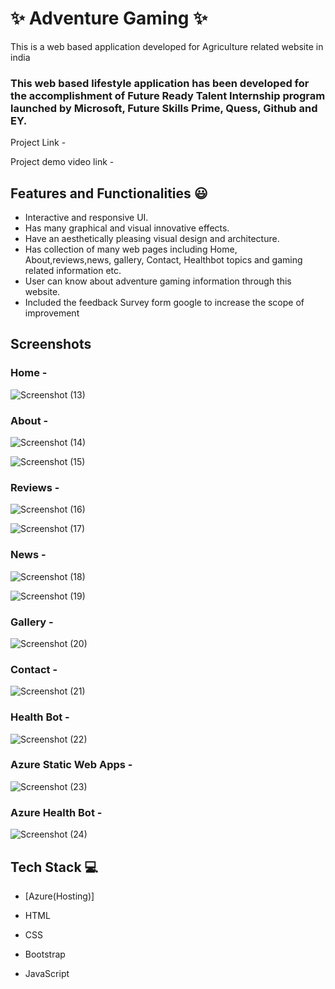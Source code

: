 # ✨ Adventure Gaming ✨

This is a web based application developed for Agriculture related website in india

### This web based lifestyle application has been developed for the accomplishment of Future Ready Talent Internship program launched by Microsoft, Future Skills Prime, Quess, Github and EY.


Project Link - 



Project demo video link -


## Features and Functionalities 😃

- Interactive and responsive UI.
- Has many graphical and visual innovative effects.
- Have an aesthetically pleasing visual design and architecture.
- Has collection of many web pages including Home, About,reviews,news, gallery, Contact, Healthbot topics and gaming related information etc.
- User can know about adventure gaming information through this website.
- Included the feedback Survey form google to increase the scope of improvement 

## Screenshots












### Home -

![Screenshot (13)](https://user-images.githubusercontent.com/117890110/210058037-5e88fc29-0b5a-41df-88fc-1f0fa5a0836b.png)





















### About -

![Screenshot (14)](https://user-images.githubusercontent.com/117890110/210058058-8e35983b-a9c9-4d22-af81-7aee2be9165a.png)


![Screenshot (15)](https://user-images.githubusercontent.com/117890110/210058070-d7170319-19bd-41d5-b206-0ef52ff1aef3.png)















### Reviews -

![Screenshot (16)](https://user-images.githubusercontent.com/117890110/210058091-ba21d1f8-1ebd-49a0-bbca-5471d2875e8c.png)

![Screenshot (17)](https://user-images.githubusercontent.com/117890110/210058101-6e23ee9c-5566-4e3e-995e-60a85fb1d053.png)
















### News -

![Screenshot (18)](https://user-images.githubusercontent.com/117890110/210058119-0428286a-301a-47b2-a588-c769f8c0566a.png)

![Screenshot (19)](https://user-images.githubusercontent.com/117890110/210058127-a2bcea25-f4dd-449f-bb9a-ce60f501a395.png)



















### Gallery -


![Screenshot (20)](https://user-images.githubusercontent.com/117890110/210058161-d73b6fc1-e17a-4314-9435-51ca66e49815.png)













### Contact -

![Screenshot (21)](https://user-images.githubusercontent.com/117890110/210058182-22ecd787-685d-42d7-b38f-5d057c3ddf6e.png)
















### Health Bot -


![Screenshot (22)](https://user-images.githubusercontent.com/117890110/210058199-234d33d9-8a12-41f3-b6f6-9d2d1cd788c7.png)



















### Azure Static Web Apps -

![Screenshot (23)](https://user-images.githubusercontent.com/117890110/210058213-d107fd45-3f97-4fdc-af20-2e163014d710.png)

















### Azure Health Bot -

![Screenshot (24)](https://user-images.githubusercontent.com/117890110/210058222-868bc01f-87a7-428d-87d0-a4c0b91a4724.png)





















## Tech Stack 💻

- [Azure(Hosting)]

- HTML

- CSS

- Bootstrap

 - JavaScript
